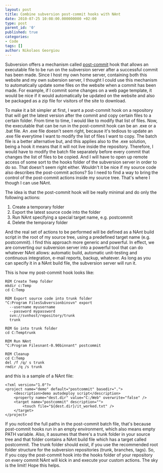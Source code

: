 ```yaml
---
layout: post
title: Combine subversion post-commit hooks with NAnt
date: 2010-07-25 10:08:00.000000000 +02:00
type: post
parent_id: '0'
published: true
categories:
- Code
tags: []
author: Nikolaos Georgiou
---
```


Subversion offers a mechanism called <a href="http://svnbook.red-bean.com/en/1.4/svn.ref.reposhooks.post-commit.html">post-commit</a> hook that allows an executable file to be run on the subversion server after a successful commit has been made. Since I host my own home server, containing both this website and my own subersion server, I thought I could use this mechanism to automatically update some files on the website when a commit has been made. For example, if I commit some changes on a web page template, it would be nice if it would automatically be updated on the website and also be packaged as a zip file for visitors of the site to download.

To make it a bit simpler at first, I want a post-commit hook on a repository that will get the latest version after the commit and copy certain files to a certain folder. From time to time, I would like to modify that list of files. Now, the executable that can be run in the post-commit hook can be an .exe or a .bat file. An .exe file doesn't seem right, because it's tedious to update an .exe file everytime I want to modify the list of files I want to copy. The batch file is a better alternative but, and this applies also to the .exe solution, being a hook it means that it will not live inside the repository. Therefore, I would have to modify the batch file separately before every commit that changes the list of files to be copied. And I will have to open up remote access of some sort to the hooks folder of the subversion server in order to do so. That doesn't seem right either. Wouldn't it be nice if my source code also describes the post-commit actions? So I need to find a way to bring the control of the post-commit actions inside my source tree. That's where I though I can use NAnt.

The idea is that the post-commit hook will be really minimal and do only the following actions:
<ol>
<li>Create a temporary folder</li>
<li>Export the latest source code into the folder</li>
<li>Run NAnt specifying a special target name, e.g. postcommit</li>
<li>Delete the temporary folder</li>
</ol>

And the real set of actions to be performed will be defined as a NAnt build script in the root of my source tree, using a predefined target name (e.g. postcommit). I find this approach more generic and powerful. In effect, we are converting our subversion server into a powerful tool that can do whatever NAnt allows: automatic build, automatic unit-testing and continuous integration, e-mail reports, backup, whatever. As long as you can specify it in a NAnt build file, the subversion server will run it.

This is how my post-commit hook looks like:

```
REM Create Temp folder
mkdir c:Temp
cd C:Temp

REM Export source code into trunk folder
"C:Program FilesSubversionbinsvn" export
  --username myusername
  --password mypassword
  svn://svnhost/repository/trunk
  trunk

REM Go into trunk folder
cd C:Temptrunk

REM Run NAnt
"C:Program Filesnant-0.90binnant" postcommit

REM Cleanup
cd C:Temp
del /f /q/ s trunk
rmdir /q /s trunk
```

and this is a sample of a NAnt file:

```
<?xml version="1.0"?>
<project name="demo" default="postcommit" basedir=".">
	<description>demo autodeploy script</description>
	<property name="dest.dir" value="C:/Web" overwrite="false" />
	<target name="postcommit" description="">
		<touch file="${dest.dir}/it_worked.txt" />
	</target>
</project>
```

If you noticed the full paths in the post-commit batch file, that's because post-commit hooks run in an empty environment, which also means empty PATH variable. Also, it assumes that there's a trunk folder in your source tree and that folder contains a NAnt build file which has a target called postcommit. The trunk folder should exist, if you use the recommended root folder structure for the subversion repositories (trunk, branches, tags). So, if you copy the post-commit hook into the hooks folder of your repository on every commit NAnt will kick in and execute your custom actions. The sky is the limit! Hope this helps.
